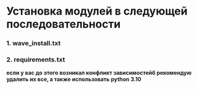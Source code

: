 # Установка модулей в следующей последовательности
### 1. wave_install.txt
### 2. requirements.txt

**если у вас до этого возникал конфликт зависимостейб рекомендую удалить их все, а также использовать python 3.10**
